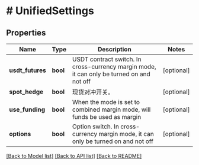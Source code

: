 # # UnifiedSettings

## Properties

Name | Type | Description | Notes
------------ | ------------- | ------------- | -------------
**usdt_futures** | **bool** | USDT contract switch. In cross-currency margin mode, it can only be turned on and not off | [optional] 
**spot_hedge** | **bool** | 现货对冲开关。 | [optional] 
**use_funding** | **bool** | When the mode is set to combined margin mode, will funds be used as margin | [optional] 
**options** | **bool** | Option switch. In cross-currency margin mode, it can only be turned on and not off | [optional] 

[[Back to Model list]](../../README.md#documentation-for-models) [[Back to API list]](../../README.md#documentation-for-api-endpoints) [[Back to README]](../../README.md)
